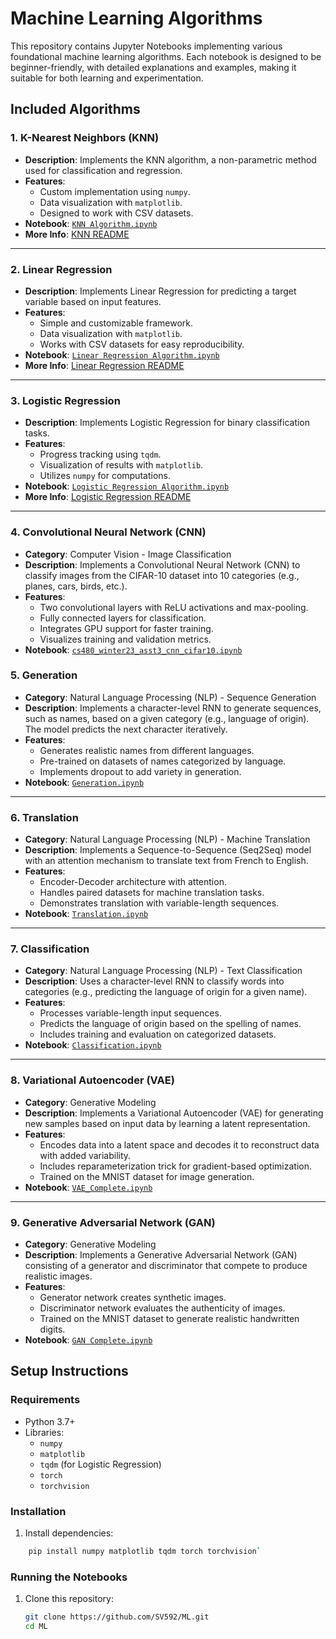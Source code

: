 # Machine Learning Algorithms

This repository contains Jupyter Notebooks implementing various foundational machine learning algorithms. Each notebook is designed to be beginner-friendly, with detailed explanations and examples, making it suitable for both learning and experimentation.

## Included Algorithms

### 1. **K-Nearest Neighbors (KNN)**

- **Description**: Implements the KNN algorithm, a non-parametric method used for classification and regression.
- **Features**:
  - Custom implementation using `numpy`.
  - Data visualization with `matplotlib`.
  - Designed to work with CSV datasets.
- **Notebook**: [`KNN Algorithm.ipynb`](./KNN%20Algorithm.ipynb)
- **More Info**: [KNN README](./KNN/README.md)

---

### 2. **Linear Regression**

- **Description**: Implements Linear Regression for predicting a target variable based on input features.
- **Features**:
  - Simple and customizable framework.
  - Data visualization with `matplotlib`.
  - Works with CSV datasets for easy reproducibility.
- **Notebook**: [`Linear Regression Algorithm.ipynb`](./Linear%20Regression%20Algorithm.ipynb)
- **More Info**: [Linear Regression README](./Linear%20Regression/README.md)

---

### 3. **Logistic Regression**

- **Description**: Implements Logistic Regression for binary classification tasks.
- **Features**:
  - Progress tracking using `tqdm`.
  - Visualization of results with `matplotlib`.
  - Utilizes `numpy` for computations.
- **Notebook**: [`Logistic Regression Algorithm.ipynb`](./Logistic%20Regression%20Algorithm.ipynb)
- **More Info**: [Logistic Regression README](./Logistic%20Regression/README.md)

---

### 4. **Convolutional Neural Network (CNN)**

- **Category**: Computer Vision - Image Classification
- **Description**: Implements a Convolutional Neural Network (CNN) to classify images from the CIFAR-10 dataset into 10 categories (e.g., planes, cars, birds, etc.).
- **Features**:
  - Two convolutional layers with ReLU activations and max-pooling.
  - Fully connected layers for classification.
  - Integrates GPU support for faster training.
  - Visualizes training and validation metrics.
- **Notebook**: [`cs480_winter23_asst3_cnn_cifar10.ipynb`](./cs480_winter23_asst3_cnn_cifar10.ipynb)


### 5. **Generation**

- **Category**: Natural Language Processing (NLP) - Sequence Generation
- **Description**: Implements a character-level RNN to generate sequences, such as names, based on a given category (e.g., language of origin). The model predicts the next character iteratively.
- **Features**:
  - Generates realistic names from different languages.
  - Pre-trained on datasets of names categorized by language.
  - Implements dropout to add variety in generation.
- **Notebook**: [`Generation.ipynb`](./Generation.ipynb)

---

### 6. **Translation**

- **Category**: Natural Language Processing (NLP) - Machine Translation
- **Description**: Implements a Sequence-to-Sequence (Seq2Seq) model with an attention mechanism to translate text from French to English.
- **Features**:
  - Encoder-Decoder architecture with attention.
  - Handles paired datasets for machine translation tasks.
  - Demonstrates translation with variable-length sequences.
- **Notebook**: [`Translation.ipynb`](./Translation.ipynb)

---

### 7. **Classification**

- **Category**: Natural Language Processing (NLP) - Text Classification
- **Description**: Uses a character-level RNN to classify words into categories (e.g., predicting the language of origin for a given name).
- **Features**:
  - Processes variable-length input sequences.
  - Predicts the language of origin based on the spelling of names.
  - Includes training and evaluation on categorized datasets.
- **Notebook**: [`Classification.ipynb`](./Classification.ipynb)

---

### 8. **Variational Autoencoder (VAE)**
- **Category**: Generative Modeling
- **Description**: Implements a Variational Autoencoder (VAE) for generating new samples based on input data by learning a latent representation.
- **Features**:
  - Encodes data into a latent space and decodes it to reconstruct data with added variability.
  - Includes reparameterization trick for gradient-based optimization.
  - Trained on the MNIST dataset for image generation.
- **Notebook**: [`VAE_Complete.ipynb`](./VAE_Complete.ipynb)

---

### 9. **Generative Adversarial Network (GAN)**
- **Category**: Generative Modeling
- **Description**: Implements a Generative Adversarial Network (GAN) consisting of a generator and discriminator that compete to produce realistic images.
- **Features**:
  - Generator network creates synthetic images.
  - Discriminator network evaluates the authenticity of images.
  - Trained on the MNIST dataset to generate realistic handwritten digits.
- **Notebook**: [`GAN Complete.ipynb`](./GAN%20Complete.ipynb)


## Setup Instructions

### Requirements

- Python 3.7+
- Libraries:
  - `numpy`
  - `matplotlib`
  - `tqdm` (for Logistic Regression)
  - `torch`
  - `torchvision`

### Installation

1. Install dependencies:
```bash
    pip install numpy matplotlib tqdm torch torchvision`
```

### Running the Notebooks

1. Clone this repository:
   ```bash
   git clone https://github.com/SV592/ML.git
   cd ML
   ```
